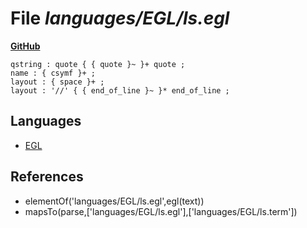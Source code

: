 # File _languages/EGL/ls.egl_
**[GitHub](https://github.com/softlang/yas/blob/master/languages/EGL/ls.egl)**
```
qstring : quote { { quote }~ }+ quote ;
name : { csymf }+ ;
layout : { space }+ ;
layout : '//' { { end_of_line }~ }* end_of_line ;
```

## Languages
* [EGL](../languages/EGL.md)

## References
* elementOf('languages/EGL/ls.egl',egl(text))
* mapsTo(parse,['languages/EGL/ls.egl'],['languages/EGL/ls.term'])
